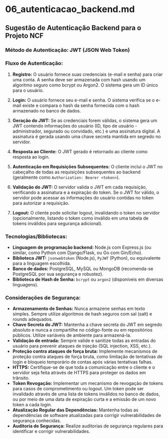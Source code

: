 # 06_autenticacao_backend.md

## Sugestão de Autenticação Backend para o Projeto NCF

### Método de Autenticação: JWT (JSON Web Token)

### Fluxo de Autenticação:

1. **Registro:** O usuário fornece suas credenciais (e-mail e senha) para criar uma conta. A senha deve ser armazenada com hash usando um algoritmo seguro como bcrypt ou Argon2.  O sistema gera um ID único para o usuário.

2. **Login:** O usuário fornece seu e-mail e senha. O sistema verifica se o e-mail existe e compara o hash da senha fornecida com o hash armazenado no banco de dados.

3. **Geração do JWT:** Se as credenciais forem válidas, o sistema gera um JWT contendo informações do usuário (ID, tipo de usuário - administrador, segurado ou convidado, etc.) e uma assinatura digital.  A assinatura é gerada usando uma chave secreta mantida em segredo no servidor.

4. **Resposta ao Cliente:** O JWT gerado é retornado ao cliente como resposta ao login.

5. **Autenticação em Requisições Subsequentes:** O cliente inclui o JWT no cabeçalho de todas as requisições subsequentes ao backend (geralmente como `Authorization: Bearer <token>`).

6. **Validação do JWT:** O servidor valida o JWT em cada requisição, verificando a assinatura e a expiração do token. Se o JWT for válido, o servidor pode acessar as informações do usuário contidas no token para autorizar a requisição.

7. **Logout:** O cliente pode solicitar logout, invalidando o token no servidor (opcionalmente, listando o token como inválido em uma tabela de tokens inválidos para segurança adicional).

### Tecnologias/Bibliotecas:

* **Linguagem de programação backend:** Node.js com Express.js (ou similar, como Python com Django/Flask, ou Go com Gin/Echo).
* **Biblioteca JWT:** `jsonwebtoken` (Node.js), `PyJWT` (Python), ou equivalente para a linguagem escolhida.
* **Banco de dados:** PostgreSQL, MySQL ou MongoDB (recomenda-se PostgreSQL por sua segurança e robustez).
* **Biblioteca de Hash de Senha:** `bcrypt` ou `argon2` (disponíveis em diversas linguagens).

### Considerações de Segurança:

* **Armazenamento de Senhas:** Nunca armazene senhas em texto simples. Sempre utilize algoritmos de hash seguros com sal (salt) e rounds adequados.
* **Chave Secreta do JWT:** Mantenha a chave secreta do JWT em segredo absoluto e nunca a compartilhe no código-fonte ou em repositórios públicos. Utilize variáveis de ambiente para armazená-la.
* **Validação de entrada:** Sempre valide e sanitize todas as entradas do usuário para prevenir ataques de injeção (SQL injection, XSS, etc.).
* **Proteção contra ataques de força bruta:** Implemente mecanismos de proteção contra ataques de força bruta, como limitação de tentativas de login e bloqueio temporário de contas após várias tentativas falhas.
* **HTTPS:** Certifique-se de que toda a comunicação entre o cliente e o servidor seja feita através de HTTPS para proteger os dados em trânsito.
* **Token Revogação:** Implementar um mecanismo de revogação de tokens para casos de comprometimento ou logout. Um token pode ser invalidado através de uma lista de tokens inválidos no banco de dados, ou por meio de uma data de expiração curta e a emissão de um novo token a cada login.
* **Atualização Regular das Dependências:** Mantenha todas as dependências de software atualizadas para corrigir vulnerabilidades de segurança conhecidas.
* **Auditoria de Segurança:** Realize auditorias de segurança regulares para identificar e corrigir vulnerabilidades.


